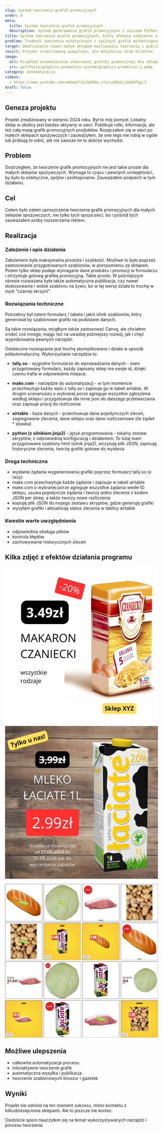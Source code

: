```yaml
---
slug: system-tworzenia-grafik-promocyjnych
order: 4
meta:
  title: System tworzenia grafik promocyjnych
  description: System generowania grafik promocyjnych z użyciem Python, Jinja2 i automatyzacji, ułatwia tworzenie materiałów marketingowych
title: System tworzenia grafik promocyjnych, który ułatwia codzienne zadania
problem: Trudność tworzenia estetycznych i spójnych grafik marketingowych
target: Umożliwienie nawet małym sklepom możliowości tworzenia i publikowania materiałów promocyjnych
result: Projekt zrealizowany pomyślnie, ale dotychczas brak klientów
image:
  alt: Przykład automatycznie utworzonej grafiki promocyjnej dla sklepu spożywczego
  src: portfolio/graphics-promotion-system/graphics-promotion-1.webp
category: automatyzacja
videos:
  - https://www.youtube.com/embed/t1LdjKA9w_c?si=zUEoGjJdakhPqyLJ
draft: false
---
```


## Geneza projektu

Projekt zrealizowany w sierpniu 2024 roku. Był to mój pomysł. Lokalny sklep w okolicy jest bardzo aktywny w sieci. Publikuje rolki, informacje, ale też całą masę grafik promocyjnych produktów. Rozejrzałem się w sieci po małych sklepach spożywczych i zauważyłem, że one tego nie robią w ogóle lub próbują to robić, ale nie zawsze im to dobrze wychodzi.

## Problem

Dostrzegłem, że tworzenie grafik promocyjnych nie jest takie proste dla małych sklepów spożywczych. Wymaga to czasu i pewnych umiejętności, by było to estetyczne, spójne i profesjonalne. Zauważałem pośpiech w tym działaniu.

## Cel

Celem było zatem uproszczenie tworzenia grafik promocyjnych dla małych sklepów spożywczych, nie tylko tych spoza sieci, bo i pośród tych zauważałem próby rozszerzania reklam.

## Realizacja

### Założenie i opis działania

Założeniem była maksymalna prostota i szybkość. Możliwe to było poprzez zastosowanie przygotowanych szablonów, w porozumieniu ze sklepem. Potem tylko sklep podaje wymagane dane produktu i promocji w formularzu i otrzymuje gotową grafikę promocyjną. Takie proste. W póżniejszym okresie rozważana była także automatyczna publikacja, czy nawet dostosowanie i widok szablonu na żywo, bo w tej wersji działa to trochę w myśl "czarnej skrzyni".

### Rozwiązania techniczne

Potrzebny był zatem formularz / tabela i jakiś silnik szablonów, który generował by szablonowe grafiki na podstawie danych.

Są takie rozwiązania, mógłbym także zastosować Canvę, ale chciałem zrobić coś innego, mając też na uwadzę późniejszy rozwój, jak i chęć wypróbowania pewnych narzędzi.

Ostateczne rozwiązanie jest trochę skomplikowane i działa w sposób półautomatyczny. Wykorzystane narzędzia to:

- **tally.so** - wygodne formularze do wprowadzania danych - mam przygotowany formularz, każdy zapisany sklep ma swoje id, dzięki czemu trafia w odpowiednie miejsce.

- **make.com** - narzędzie do automatyzacji - w tym momencie przechwytuje każdy wpis z tally.so i zapisuje go w tabeli airtable. W drugim scenariuszu o wybranej porze agreguje wszystkie zgłoszenia według sklepu i przygotowuje dla mnie json do dalszego przetwarzania oraz zapisuje pracę do rozliczenia

- **airtable** - baza danych - przechowuje dane pojedynczych zleceń, zagregowane zlecenia, dane sklepu oraz dane rozliczeniowe (ile żądań \* stawka)

- **python (z silnikiem jinja2)** - język programowania - lokalny zestaw skryptów, z odpowiednią konfiguracją i działaniem. To tutaj mam przygotowane szablony html (silnik jinja2), wczytuję plik JSON, zapisuję historyczne zlecenia, tworzę grafiki gotowe do wysłania

### Droga techniczna

- wysłanie żądania wygenerowania grafiki poprzez formularz tally.so (x razy)
- make.com przechwytuje każde żądanie i zapisuje w tabeli airtable
- make.com o wybranej porze agreguje wszystkie żądania wedle ID sklepu, usuwa pojedyncze żądania i tworzy jedno zlecenie z kodem JSON per sklep, a także tworzy nowe rozliczenia
- kopiuję plik JSON do mojego zestawu skryptów, gdzie generuję grafiki
- wysyłam grafiki i aktualizuję status zlecenia w tablicy airtable

### Kwestie warte uwzględnienia

- odpowiednia obsługa plików
- kontrola błędów
- zachowywanie historycznych zleceń

## Kilka zdjęć z efektów działania programu

![Przykład automatycznie utworzonej grafiki promocyjnej dla sklepu spożywczego](../../assets/images/portfolio/graphics-promotion-system/graphics-promotion-1.webp)

![Przykład szablonowej i automatycznie utworzonej grafiki promocyjnej](../../assets/images/portfolio/graphics-promotion-system/graphics-promotion-2.webp)

![Siatka szablonowych grafik marketingowych produktów spożywczych](../../assets/images/portfolio/graphics-promotion-system/graphics-promo-showcase.webp)

## Możliwe ulepszenia

- całkowita automatyzacja procesu
- interaktywne tworzenie grafik
- automatyczna wysyłka i publikacja
- tworzenie szablonowych broszur i gazetek

## Wyniki

Projekt nie odniósł na ten moment sukcesu, mimo kontaktu z kilkudziesięcioma sklepami. Ale to jeszcze nie koniec.

Osobiście sporo nauczyłem się na temat wykorzystywanych narzędzi i procesu tworzenia.
